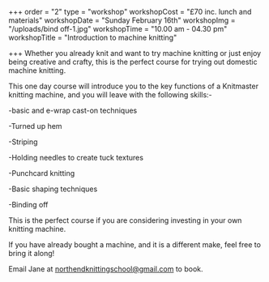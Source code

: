 +++
order = "2"
type = "workshop"
workshopCost = "£70 inc. lunch and materials"
workshopDate = "Sunday February 16th"
workshopImg = "/uploads/bind off-1.jpg"
workshopTime = "10.00 am - 04.30 pm"
workshopTitle = "Introduction to machine knitting"

+++
Whether you already knit and want to try machine knitting or just enjoy being creative and crafty, this is the perfect course for trying out domestic machine knitting.

This one day course will introduce you to the key functions of a Knitmaster knitting machine, and you will leave with the following skills:-

\-basic and e-wrap cast-on techniques

\-Turned up hem

\-Striping

\-Holding needles to create tuck textures

\-Punchcard knitting

\-Basic shaping techniques

\-Binding off

This is the perfect course if you are considering investing in your own knitting machine.

If you have already bought a machine, and it is a different make, feel free to bring it along!

Email Jane at northendknittingschool@gmail.com to book.